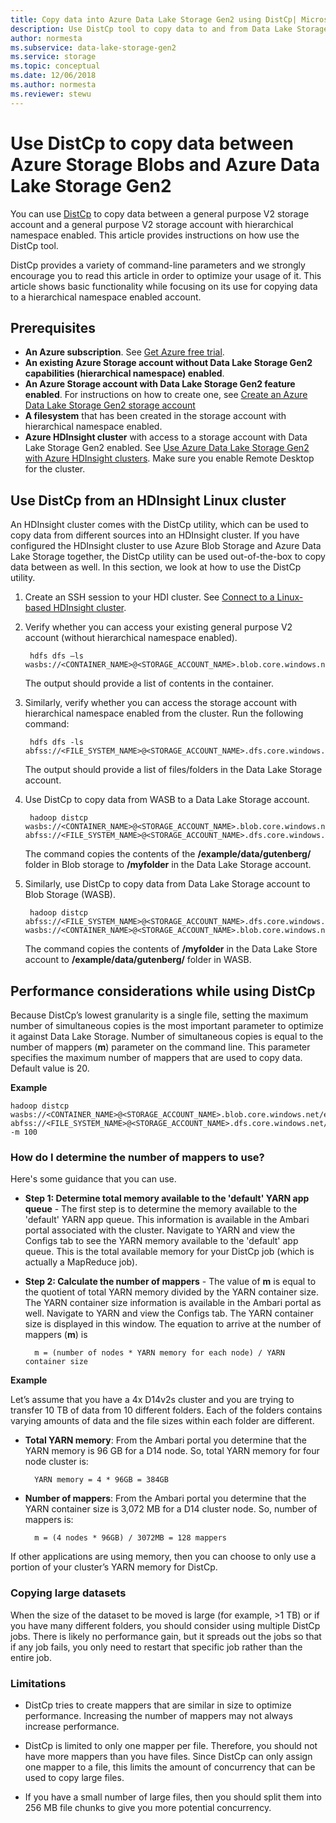 ```yaml
---
title: Copy data into Azure Data Lake Storage Gen2 using DistCp| Microsoft Docs
description: Use DistCp tool to copy data to and from Data Lake Storage Gen2
author: normesta
ms.subservice: data-lake-storage-gen2
ms.service: storage
ms.topic: conceptual
ms.date: 12/06/2018
ms.author: normesta
ms.reviewer: stewu
---
```


# Use DistCp to copy data between Azure Storage Blobs and Azure Data Lake Storage Gen2

You can use [DistCp](https://hadoop.apache.org/docs/stable/hadoop-distcp/DistCp.html) to copy data between a general purpose V2 storage account and a general purpose V2 storage account with hierarchical namespace enabled. This article provides instructions on how use the DistCp tool.

DistCp provides a variety of command-line parameters and we strongly encourage you to read this article in order to optimize your usage of it. This article shows basic functionality while focusing on its use for copying data to a hierarchical namespace enabled account.

## Prerequisites

* **An Azure subscription**. See [Get Azure free trial](https://azure.microsoft.com/pricing/free-trial/).
* **An existing Azure Storage account without Data Lake Storage Gen2 capabilities (hierarchical namespace) enabled**.
* **An Azure Storage account with Data Lake Storage Gen2 feature enabled**. For instructions on how to create one, see [Create an Azure Data Lake Storage Gen2  storage account](data-lake-storage-quickstart-create-account.md)
* **A filesystem** that has been created in the storage account with hierarchical namespace enabled.
* **Azure HDInsight cluster** with access to a storage account with Data Lake Storage Gen2 enabled. See [Use Azure Data Lake Storage Gen2 with Azure HDInsight clusters](https://docs.microsoft.com/azure/hdinsight/hdinsight-hadoop-use-data-lake-storage-gen2?toc=%2fazure%2fstorage%2fblobs%2ftoc.json). Make sure you enable Remote Desktop for the cluster.

## Use DistCp from an HDInsight Linux cluster

An HDInsight cluster comes with the DistCp utility, which can be used to copy data from different sources into an HDInsight cluster. If you have configured the HDInsight cluster to use Azure Blob Storage and Azure Data Lake Storage together, the DistCp utility can be used out-of-the-box to copy data between as well. In this section, we look at how to use the DistCp utility.

1. Create an SSH session to your HDI cluster. See [Connect to a Linux-based HDInsight cluster](../../hdinsight/hdinsight-hadoop-linux-use-ssh-unix.md).

2. Verify whether you can access your existing general purpose V2 account (without hierarchical namespace enabled).

        hdfs dfs –ls wasbs://<CONTAINER_NAME>@<STORAGE_ACCOUNT_NAME>.blob.core.windows.net/

    The output should provide a list of contents in the container.

3. Similarly, verify whether you can access the storage account with hierarchical namespace enabled from the cluster. Run the following command:

        hdfs dfs -ls abfss://<FILE_SYSTEM_NAME>@<STORAGE_ACCOUNT_NAME>.dfs.core.windows.net/

    The output should provide a list of files/folders in the Data Lake Storage account.

4. Use DistCp to copy data from WASB to a Data Lake Storage account.

        hadoop distcp wasbs://<CONTAINER_NAME>@<STORAGE_ACCOUNT_NAME>.blob.core.windows.net/example/data/gutenberg abfss://<FILE_SYSTEM_NAME>@<STORAGE_ACCOUNT_NAME>.dfs.core.windows.net/myfolder

    The command copies the contents of the **/example/data/gutenberg/** folder in Blob storage to **/myfolder** in the Data Lake Storage account.

5. Similarly, use DistCp to copy data from Data Lake Storage account to Blob Storage (WASB).

        hadoop distcp abfss://<FILE_SYSTEM_NAME>@<STORAGE_ACCOUNT_NAME>.dfs.core.windows.net/myfolder wasbs://<CONTAINER_NAME>@<STORAGE_ACCOUNT_NAME>.blob.core.windows.net/example/data/gutenberg

    The command copies the contents of **/myfolder** in the Data Lake Store account to **/example/data/gutenberg/** folder in WASB.

## Performance considerations while using DistCp

Because DistCp’s lowest granularity is a single file, setting the maximum number of simultaneous copies is the most important parameter to optimize it against Data Lake Storage. Number of simultaneous copies is equal to the number of mappers (**m**) parameter on the command line. This parameter specifies the maximum number of mappers that are used to copy data. Default value is 20.

**Example**

	hadoop distcp wasbs://<CONTAINER_NAME>@<STORAGE_ACCOUNT_NAME>.blob.core.windows.net/example/data/gutenberg abfss://<FILE_SYSTEM_NAME>@<STORAGE_ACCOUNT_NAME>.dfs.core.windows.net/myfolder -m 100

### How do I determine the number of mappers to use?

Here's some guidance that you can use.

* **Step 1: Determine total memory available to the 'default' YARN app queue** - The first step is to determine the memory available to the 'default' YARN app queue. This information is available in the Ambari portal associated with the cluster. Navigate to YARN and view the Configs tab to see the YARN memory available to the 'default' app queue. This is the total available memory for your DistCp job (which is actually a MapReduce job).

* **Step 2: Calculate the number of mappers** - The value of **m** is equal to the quotient of total YARN memory divided by the YARN container size. The YARN container size information is available in the Ambari portal as well. Navigate to YARN and view the Configs tab. The YARN container size is displayed in this window. The equation to arrive at the number of mappers (**m**) is

		m = (number of nodes * YARN memory for each node) / YARN container size

**Example**

Let’s assume that you have a 4x D14v2s cluster and you are trying to transfer 10 TB of data from 10 different folders. Each of the folders contains varying amounts of data and the file sizes within each folder are different.

* **Total YARN memory**: From the Ambari portal you determine that the YARN memory is 96 GB for a D14 node. So, total YARN memory for four node cluster is: 

		YARN memory = 4 * 96GB = 384GB

* **Number of mappers**: From the Ambari portal you determine that the YARN container size is 3,072 MB for a D14 cluster node. So, number of mappers is:

		m = (4 nodes * 96GB) / 3072MB = 128 mappers

If other applications are using memory, then you can choose to only use a portion of your cluster’s YARN memory for DistCp.

### Copying large datasets

When the size of the dataset to be moved is large (for example, >1 TB) or if you have many different folders, you should consider using multiple DistCp jobs. There is likely no performance gain, but it spreads out the jobs so that if any job fails, you only need to restart that specific job rather than the entire job.

### Limitations

* DistCp tries to create mappers that are similar in size to optimize performance. Increasing the number of mappers may not always increase performance.

* DistCp is limited to only one mapper per file. Therefore, you should not have more mappers than you have files. Since DistCp can only assign one mapper to a file, this limits the amount of concurrency that can be used to copy large files.

* If you have a small number of large files, then you should split them into 256 MB file chunks to give you more potential concurrency.
